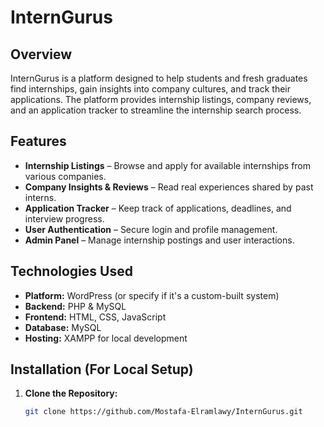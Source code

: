 # InternGurus

## Overview
InternGurus is a platform designed to help students and fresh graduates find internships, gain insights into company cultures, and track their applications. The platform provides internship listings, company reviews, and an application tracker to streamline the internship search process.

## Features
- **Internship Listings** – Browse and apply for available internships from various companies.
- **Company Insights & Reviews** – Read real experiences shared by past interns.
- **Application Tracker** – Keep track of applications, deadlines, and interview progress.
- **User Authentication** – Secure login and profile management.
- **Admin Panel** – Manage internship postings and user interactions.

## Technologies Used
- **Platform:** WordPress (or specify if it's a custom-built system)
- **Backend:** PHP & MySQL
- **Frontend:** HTML, CSS, JavaScript
- **Database:** MySQL
- **Hosting:** XAMPP for local development

## Installation (For Local Setup)
1. **Clone the Repository:**
   ```sh
   git clone https://github.com/Mostafa-Elramlawy/InternGurus.git
